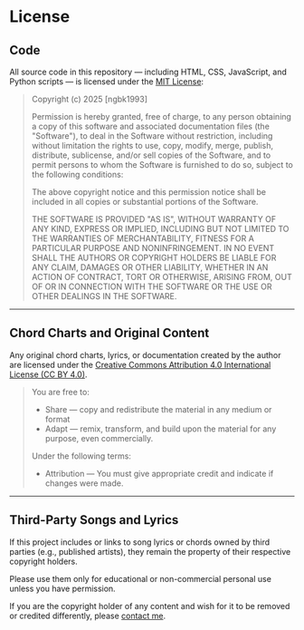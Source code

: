 # License

## Code

All source code in this repository — including HTML, CSS, JavaScript, and Python scripts — is licensed under the [MIT License](https://opensource.org/licenses/MIT):

> Copyright (c) 2025 [ngbk1993]
>
> Permission is hereby granted, free of charge, to any person obtaining a copy
> of this software and associated documentation files (the "Software"), to deal
> in the Software without restriction, including without limitation the rights
> to use, copy, modify, merge, publish, distribute, sublicense, and/or sell
> copies of the Software, and to permit persons to whom the Software is
> furnished to do so, subject to the following conditions:
>
> The above copyright notice and this permission notice shall be included in
> all copies or substantial portions of the Software.
>
> THE SOFTWARE IS PROVIDED "AS IS", WITHOUT WARRANTY OF ANY KIND, EXPRESS OR
> IMPLIED, INCLUDING BUT NOT LIMITED TO THE WARRANTIES OF MERCHANTABILITY,
> FITNESS FOR A PARTICULAR PURPOSE AND NONINFRINGEMENT. IN NO EVENT SHALL THE
> AUTHORS OR COPYRIGHT HOLDERS BE LIABLE FOR ANY CLAIM, DAMAGES OR OTHER
> LIABILITY, WHETHER IN AN ACTION OF CONTRACT, TORT OR OTHERWISE, ARISING FROM,
> OUT OF OR IN CONNECTION WITH THE SOFTWARE OR THE USE OR OTHER DEALINGS IN
> THE SOFTWARE.

---

## Chord Charts and Original Content

Any original chord charts, lyrics, or documentation created by the author are licensed under the [Creative Commons Attribution 4.0 International License (CC BY 4.0)](https://creativecommons.org/licenses/by/4.0/).

> You are free to:
> - Share — copy and redistribute the material in any medium or format
> - Adapt — remix, transform, and build upon the material for any purpose, even commercially.
>
> Under the following terms:
> - Attribution — You must give appropriate credit and indicate if changes were made.

---

## Third-Party Songs and Lyrics

If this project includes or links to song lyrics or chords owned by third parties (e.g., published artists), they remain the property of their respective copyright holders.

Please use them only for educational or non-commercial personal use unless you have permission.

If you are the copyright holder of any content and wish for it to be removed or credited differently, please [contact me](ngbk1993@yahoo.com).